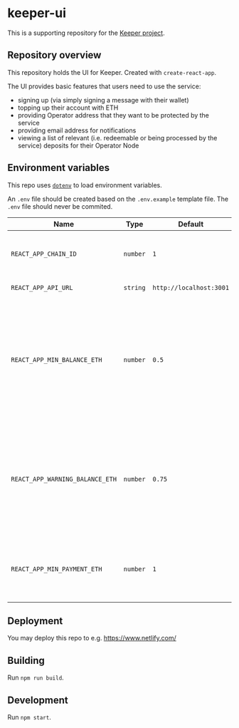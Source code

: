 # keeper-ui

This is a supporting repository for the [Keeper project](https://github.com/chronologic/keeper-service).

## Repository overview

This repository holds the UI for Keeper. Created with `create-react-app`.

The UI provides basic features that users need to use the service:

- signing up (via simply signing a message with their wallet)
- topping up their account with ETH
- providing Operator address that they want to be protected by the service
- providing email address for notifications
- viewing a list of relevant (i.e. redeemable or being processed by the service) deposits for their Operator Node

## Environment variables

This repo uses [`dotenv`](https://www.npmjs.com/package/dotenv) to load environment variables.

An `.env` file should be created based on the `.env.example` template file. The `.env` file should never be commited.

| Name                            | Type     | Default                 | Description                                                                                                                       |
| ------------------------------- | -------- | ----------------------- | --------------------------------------------------------------------------------------------------------------------------------- |
| `REACT_APP_CHAIN_ID`            | `number` | `1`                     | Ethereum chain id; 1 - mainnet / 3 - ropsten / ...                                                                                |
| `REACT_APP_API_URL`             | `string` | `http://localhost:3001` | URL of the REST API                                                                                                               |
| `REACT_APP_MIN_BALANCE_ETH`     | `number` | `0.5`                   | User minimum account balance (below this their deposits will not be protected); This should match the value in `keeper-service`   |
| `REACT_APP_WARNING_BALANCE_ETH` | `number` | `0.75`                  | User warning account balance (below this notifications will be sent to the user); This should match the value in `keeper-service` |
| `REACT_APP_MIN_PAYMENT_ETH`     | `number` | `1`                     | Minimum amount of ETH that user can deposit into their account                                                                    |

## Deployment

You may deploy this repo to e.g. https://www.netlify.com/

## Building

Run `npm run build`.

## Development

Run `npm start`.
